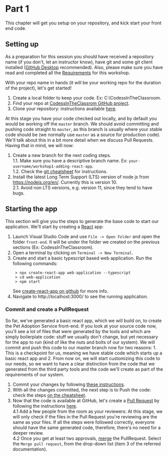 # Part 1
This chapter will get you setup on your repository, and kick start your front end code.

## Setting up

As a preparation for this session you should have received a repository name (if you don't, let an instructor know), have git and some git client installed ([GitHub Desktop](https://desktop.github.com/) recommended). Also, please make sure you have read and completed all the [Requirements](https://github.com/codessintheclassroom/classroom-material/blob/master/REQUIREMENTS.md) for this workshop.

With your repo name in hands (it will be your working repo for the duration of the project), let's get started! 

 1. Create a local folder to keep your code. Ex: C:\CodessInTheClassroom.
 2. Find your repo at [CodessInTheClassrom GitHub project](https://github.com/codessintheclassroom).
 3. Clone your repository: instructions available [here](git-cheatsheet.md#clone).  

At this stage you have your code checked out locally, and by default you would be working off the `master` branch. We should avoid committing and pushing code straight to `master`, as this branch is usually where your stable code should be (we normally use `master` as a source for production code). We'll talk about this in a bit more detail when we discuss Pull Requests. 
Having that in mind, we will now:

 1. Create a new branch for the next coding steps.    
  1.1. Make sure you have a descriptive branch name. Ex: `your-username/workshop1-adding-react-app`.  
  1.2. Check the [git cheatsheet](git-cheatsheet.md#create-a-branch) for instructions.
 2. Install the latest Long Term Support (LTS) version of node js from https://nodejs.org/en/. Currently this is version 10.  
  2.1. Avoid non LTS versions, e.g. version 11, since they tend to have bugs.  

## Starting the app 
 This section will give you the steps to generate the base code to start our application. 
 We'll start by creating a [React](https://reactjs.org/) app: 
 
1. Launch Visual Studio Code and use `File -> Open Folder` and open the folder `front-end`. It will be under the folder we created on the previous sections (Ex: CodessInTheClassroom).  
2. Open a terminal by clicking on `Terminal -> New Terminal`. 
3. Create and start a basic typescript based web application. Run the following commands:
	```
	 > npx create-react-app web-application --typescript
	 > cd web-application
	 > npm start
	```
	 See [create-react-app on github](https://facebook.github.io/create-react-app/docs/getting-started)  for more info.
4. Navigate to http://localhost:3000/ to see the running application.

### Commit and create a PullRequest

So far, we've generated a basic react app, which we will build on, to create the Pet Adoption Service front-end. If you look at your source code now, you'll see a lot of files that were generated by the tools and which are simply boilerplate code: stuff we usually don't change, but yet necessary for the app to run (kind of like the nuts and bolts of our system).
We will commit and push this code to our master branch now for two reasons: 1. This is a checkpoint for us, meaning we have stable code which starts up a basic react app and 2. From now on, we will start customizing this code to our needs, so we want to have a clear distinction from the code that we generated from the third party tools and the code we'll create as part of the requirements of our system.

1. Commit your changes by following [these instructions](git-cheatsheet.md#commit).
3. With all the changes committed, the next step is to Push the code: check the steps [on the cheatsheet](git-cheatsheet.md#push).
4. Now that the code is available at GitHub, let's create a [Pull Request](https://help.github.com/en/articles/about-pull-requests) by following the instructions [here](https://help.github.com/en/articles/creating-a-pull-request#creating-the-pull-request).  
  4.1 Add a few people from the room as your reviewers: At this stage, we will only check if the files in the Pull Request you're reviewing are the same as your files. If all the steps were followed correctly, everyone should have the same generated code, therefore, there's no need for a deeper review.  
	4.2 Once you get at least two approvals, [merge](https://help.github.com/en/articles/merging-a-pull-request#merging-a-pull-request-on-github) the PullRequest. Select the `Merge pull request`, from the drop-down list (item 3 of the referred documentation).


